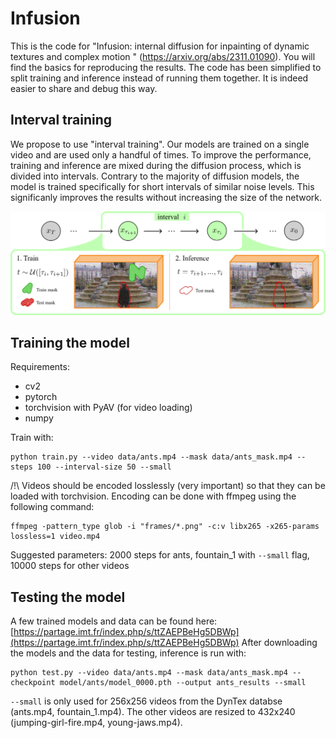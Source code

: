 # Infusion

This is the code for "Infusion: internal diffusion for inpainting of dynamic textures and complex motion " (https://arxiv.org/abs/2311.01090). You will find the basics for reproducing the results.
The code has been simplified to split training and inference instead of running them together. It is indeed easier to share and debug this way.

## Interval training

We propose to use "interval training". Our models are trained on a single video and are used only a handful of times. To improve the performance, training and inference are mixed during the diffusion process, which is divided into intervals.
Contrary to the majority of diffusion models, the model is trained specifically for short intervals of similar noise levels. This significanly improves the results without increasing the size of the network.

![](teaser.png)

## Training the model

Requirements:

- cv2
- pytorch
- torchvision with PyAV (for video loading)
- numpy

Train with:

```
python train.py --video data/ants.mp4 --mask data/ants_mask.mp4 --steps 100 --interval-size 50 --small
```

/!\ Videos should be encoded losslessly (very important) so that they can be loaded with torchvision.
Encoding can be done with ffmpeg using the following command:

```
ffmpeg -pattern_type glob -i "frames/*.png" -c:v libx265 -x265-params lossless=1 video.mp4
```

Suggested parameters: 2000 steps for ants, fountain_1 with `--small` flag, 10000 steps for other videos

## Testing the model

A few trained models and data can be found here: [https://partage.imt.fr/index.php/s/ttZAEPBeHg5DBWp](https://partage.imt.fr/index.php/s/ttZAEPBeHg5DBWp)
After downloading the models and the data for testing, inference is run with:

```
python test.py --video data/ants.mp4 --mask data/ants_mask.mp4 --checkpoint model/ants/model_0000.pth --output ants_results --small
```

`--small` is only used for 256x256 videos from the DynTex databse (ants.mp4, fountain_1.mp4). The other videos are resized to 432x240 (jumping-girl-fire.mp4, young-jaws.mp4).
